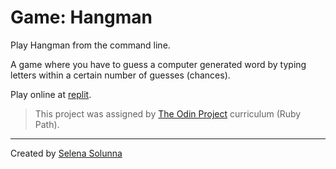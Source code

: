 # Game: Hangman

Play Hangman from the command line.

A game where you have to guess a computer generated word by typing letters within a certain number of guesses (chances).

Play online at [replit](https://replit.com/@ssolunna/Hangman#README.md).

> This project was assigned by [The Odin Project](https://www.theodinproject.com/lessons/ruby-hangman) curriculum (Ruby Path).
___
Created by [Selena Solunna](http://www.github.com/ssolunna)
